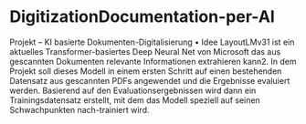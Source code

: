# DigitizationDocumentation-per-AI

Projekt – KI basierte Dokumenten-Digitalisierung • Idee LayoutLMv31 ist ein aktuelles Transformer-basiertes Deep Neural Net von Microsoft das aus gescannten Dokumenten relevante Informationen extrahieren kann2. In dem Projekt soll dieses Modell in einem ersten Schritt auf einen bestehenden Datensatz aus gescannten PDFs angewendet und die Ergebnisse evaluiert werden. Basierend auf den Evaluationsergebnissen wird dann ein Trainingsdatensatz erstellt, mit dem das Modell speziell auf seinen Schwachpunkten nach-trainiert wird. 
